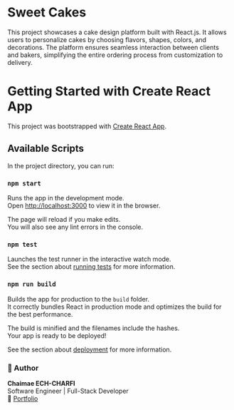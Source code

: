 # Sweet Cakes

This project showcases a cake design platform built with React.js. It allows users to personalize cakes by choosing flavors, shapes, colors, and decorations. The platform ensures seamless interaction between clients and bakers, simplifying the entire ordering process from customization to delivery.


# Getting Started with Create React App

This project was bootstrapped with [Create React App](https://github.com/facebook/create-react-app).

## Available Scripts

In the project directory, you can run:

### `npm start`

Runs the app in the development mode.\
Open [http://localhost:3000](http://localhost:3000) to view it in the browser.

The page will reload if you make edits.\
You will also see any lint errors in the console.

### `npm test`

Launches the test runner in the interactive watch mode.\
See the section about [running tests](https://facebook.github.io/create-react-app/docs/running-tests) for more information.

### `npm run build`

Builds the app for production to the `build` folder.\
It correctly bundles React in production mode and optimizes the build for the best performance.

The build is minified and the filenames include the hashes.\
Your app is ready to be deployed!

See the section about [deployment](https://facebook.github.io/create-react-app/docs/deployment) for more information.


### 🧠 Author
**Chaimae ECH-CHARFI**  
Software Engineer | Full-Stack Developer  
🔗 [Portfolio](https://echcharfi-chaimae.github.io/portfolio_ECHCHARFI/)

